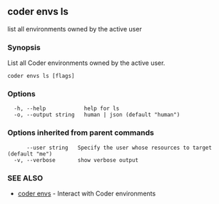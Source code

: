 ## coder envs ls

list all environments owned by the active user

### Synopsis

List all Coder environments owned by the active user.

```
coder envs ls [flags]
```

### Options

```
  -h, --help            help for ls
  -o, --output string   human | json (default "human")
```

### Options inherited from parent commands

```
      --user string   Specify the user whose resources to target (default "me")
  -v, --verbose       show verbose output
```

### SEE ALSO

* [coder envs](coder_envs.md)	 - Interact with Coder environments
